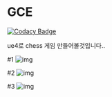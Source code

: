 # GCE

[![Codacy Badge](https://api.codacy.com/project/badge/Grade/b826615311ec44e2ae35360cd6743d2d)](https://app.codacy.com/app/ssapo/GCE?utm_source=github.com&utm_medium=referral&utm_content=ssapo/GCE&utm_campaign=Badge_Grade_Dashboard)

ue4로 chess 게임 만들어볼것입니다..

#1
![img](https://i.imgur.com/48Yniwb.png)

#2
![img](https://i.imgur.com/y3COprE.png)

#3
![img](https://i.imgur.com/q1pkgVU.png)
